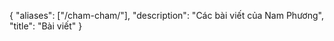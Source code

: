 {
   "aliases": ["/cham-cham/"],
   "description": "Các bài viết của Nam Phương",
   "title": "Bài viết"
}
